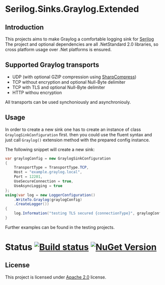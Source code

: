 # Serilog.Sinks.Graylog.Extended

## Introduction
This projects aims to make Graylog a comfortable logging sink for [Serilog](https://serilog.net)
The project and optional dependencies are all .NetStandard 2.0 libraries, so cross platform usage over .Net platforms is ensured.

## Supported Graylog transports
- UDP (with optional GZIP compression using [SharpCompress](https://github.com/adamhathcock/sharpcompress))
- TCP without encryption and optional Null-Byte delimiter
- TCP with TLS and optional Null-Byte delimiter
- HTTP withou encryption

All transports can be used synchoniously and asynchroniouly.

## Usage

In order to create a new sink one has to create an instance of class `GraylogSinkConfiguration` first. then you could use the fluent syntax and just call `Graylog()` extension method with the prepared config instance.

The following snippet will create a new sink:
```csharp
var graylogConfig = new GraylogSinkConfiguration
{
    TransportType = TransportType.TCP,
    Host = "example.graylog.local",
    Port = 12201,
    UseSecureConnection = true,
    UseAsyncLogging = true
};
using(var log = new LoggerConfiguration()
    .WriteTo.Graylog(graylogConfig)
    .CreateLogger())
{
    log.Information("testing TLS secured {connectionType}", graylogConfig.TransportType);
}
```     

Further examples can be found in the testing projects.

# Status [![Build status](https://travis-ci.org/jtruckenbrodt/Serilog.Sinks.Graylog.Extended.svg?branch=master)](https://travis-ci.org/jtruckenbrodt/Serilog.Sinks.Graylog.Extended) [![NuGet Version](https://img.shields.io/nuget/v/Serilog.Sinks.Graylog.Extended.svg?style=flat)](https://www.nuget.org/packages/Serilog.Sinks.Graylog.Extended/)

## License
This project is licensed under [Apache 2.0](https://www.apache.org/licenses/LICENSE-2.0) license.